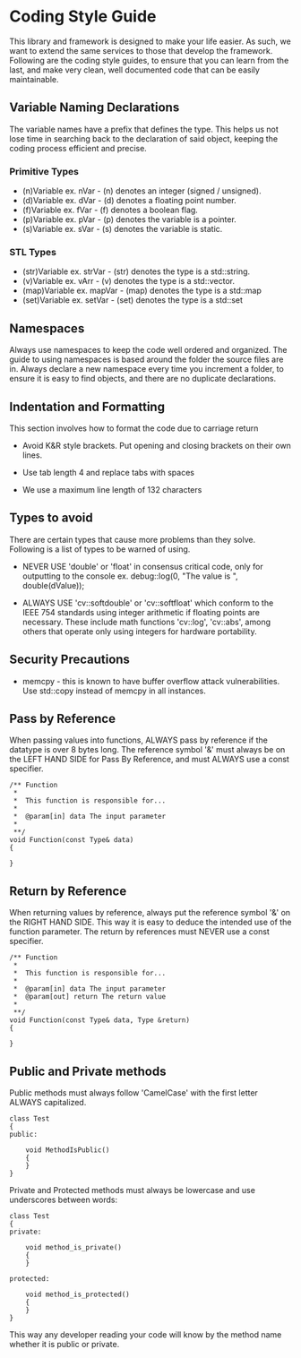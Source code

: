 # Coding Style Guide

This library and framework is designed to make your life easier. As such, we want to extend the same services to those that develop the framework. Following are the coding style guides, to ensure that you can learn from the last, and make very clean, well documented code that can be easily maintainable.


## Variable Naming Declarations

The variable names have a prefix that defines the type. This helps us not lose time in searching back to the declaration of said object, keeping the coding process efficient and precise.


### Primitive Types

* (n)Variable ex. nVar - (n) denotes an integer (signed / unsigned).
* (d)Variable ex. dVar - (d) denotes a floating point number.
* (f)Variable ex. fVar - (f) denotes a boolean flag.
* (p)Variable ex. pVar - (p) denotes the variable is a pointer.
* (s)Variable ex. sVar - (s) denotes the variable is static.

### STL Types

* (str)Variable ex. strVar - (str) denotes the type is a std::string.
* (v)Variable ex. vArr     - (v)   denotes the type is a std::vector.
* (map)Variable ex. mapVar - (map) denotes the type is a std::map
* (set)Variable ex. setVar - (set) denotes the type is a std::set


## Namespaces

Always use namespaces to keep the code well ordered and organized. The guide to using namespaces is based around the folder the source files are in. Always declare a new namespace every time you increment a folder, to ensure it is easy to find objects, and there are no duplicate declarations.


## Indentation and Formatting

This section involves how to format the code due to carriage return

* Avoid K&R style brackets. Put opening and closing brackets on their own lines.

* Use tab length 4 and replace tabs with spaces

* We use a maximum line length of 132 characters


## Types to avoid

There are certain types that cause more problems than they solve. Following is a list of types to be warned of using.

* NEVER USE 'double' or 'float' in consensus critical code, only for outputting to the console ex. debug::log(0, "The value is ", double(dValue));

* ALWAYS USE 'cv::softdouble' or 'cv::softfloat' which conform to the IEEE 754 standards using integer arithmetic if floating points
are necessary. These include math functions 'cv::log', 'cv::abs', among others that operate only using integers for hardware portability.


## Security Precautions

* memcpy - this is known to have buffer overflow attack vulnerabilities. Use std::copy instead of memcpy in all instances.


## Pass by Reference

When passing values into functions, ALWAYS pass by reference if the datatype is over 8 bytes long. The reference symbol '&' must
always be on the LEFT HAND SIDE for Pass By Reference, and must ALWAYS use a const specifier.

```
/** Function
 *
 *  This function is responsible for...
 *
 *  @param[in] data The input parameter
 *
 **/
void Function(const Type& data)
{

}
```

## Return by Reference

When returning values by reference, always put the reference symbol '&' on the RIGHT HAND SIDE. This way it is easy to deduce the
intended use of the function parameter. The return by references must NEVER use a const specifier.

```
/** Function
 *
 *  This function is responsible for...
 *
 *  @param[in] data The input parameter
 *  @param[out] return The return value
 *
 **/
void Function(const Type& data, Type &return)
{

}
```


## Public and Private methods

Public methods must always follow 'CamelCase' with the first letter ALWAYS capitalized.

```
class Test
{
public:

    void MethodIsPublic()
    {
    }
}
```

Private and Protected methods must always be lowercase and use underscores between words:

```
class Test
{
private:

    void method_is_private()
    {
    }

protected:

    void method_is_protected()
    {
    }
}
```

This way any developer reading your code will know by the method name whether it is public or private.
